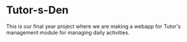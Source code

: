 # Tutor-s-Den
This is our final year project where we are making a webapp for Tutor's management module for managing daily activities.
